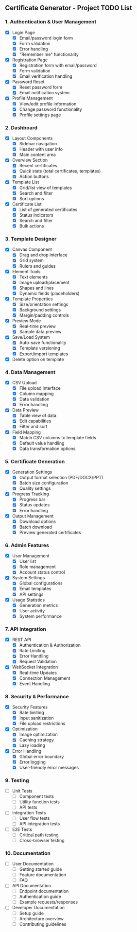 ## Certificate Generator - Project TODO List

### 1. Authentication & User Management
- [x] Login Page
  - [x] Email/password login form
  - [x] Form validation
  - [x] Error handling
  - [x] "Remember me" functionality
- [x] Registration Page
  - [x] Registration form with email/password
  - [x] Form validation
  - [x] Email verification handling
- [x] Password Reset
  - [x] Reset password form
  - [x] Email notification system
- [x] Profile Management
  - [x] View/edit profile information
  - [x] Change password functionality
  - [x] Profile settings page

### 2. Dashboard
- [x] Layout Components
  - [x] Sidebar navigation
  - [x] Header with user info
  - [x] Main content area
- [x] Overview Section
  - [x] Recent certificates
  - [x] Quick stats (total certificates, templates)
  - [x] Action buttons
- [x] Template List
  - [x] Grid/list view of templates
  - [x] Search and filter
  - [x] Sort options
- [x] Certificate List
  - [x] List of generated certificates
  - [x] Status indicators
  - [x] Search and filter
  - [x] Bulk actions

### 3. Template Designer
- [x] Canvas Component
  - [x] Drag and drop interface
  - [x] Grid system
  - [x] Rulers and guides
- [x] Element Tools
  - [x] Text elements
  - [x] Image upload/placement
  - [x] Shapes and lines
  - [x] Dynamic fields (placeholders)
- [x] Template Properties
  - [x] Size/orientation settings
  - [x] Background settings
  - [x] Margin/padding controls
- [x] Preview Mode
  - [x] Real-time preview
  - [x] Sample data preview
- [x] Save/Load System
  - [x] Auto-save functionality
  - [x] Template versioning
  - [x] Export/import templates
- [x] Delete option on template

### 4. Data Management
- [x] CSV Upload
  - [x] File upload interface
  - [x] Column mapping
  - [x] Data validation
  - [x] Error handling
- [x] Data Preview
  - [x] Table view of data
  - [x] Edit capabilities
  - [x] Filter and sort
- [x] Field Mapping
  - [x] Match CSV columns to template fields
  - [x] Default value handling
  - [x] Data transformation options

### 5. Certificate Generation
- [x] Generation Settings
  - [x] Output format selection (PDF/DOCX/PPT)
  - [x] Batch size configuration
  - [x] Quality settings
- [x] Progress Tracking
  - [x] Progress bar
  - [x] Status updates
  - [x] Error handling
- [x] Output Management
  - [x] Download options
  - [x] Batch download
  - [x] Preview generated certificates

### 6. Admin Features
- [x] User Management
  - [x] User list
  - [x] Role management
  - [x] Account status control
- [x] System Settings
  - [x] Global configurations
  - [x] Email templates
  - [x] API settings
- [x] Usage Statistics
  - [x] Generation metrics
  - [x] User activity
  - [x] System performance

### 7. API Integration
- [x] REST API
  - [x] Authentication & Authorization
  - [x] Rate Limiting
  - [x] Error Handling
  - [x] Request Validation
- [x] WebSocket Integration
  - [x] Real-time Updates
  - [x] Connection Management
  - [x] Event Handling

### 8. Security & Performance
- [x] Security Features
  - [x] Rate limiting
  - [x] Input sanitization
  - [x] File upload restrictions
- [x] Optimization
  - [x] Image optimization
  - [x] Caching strategy
  - [x] Lazy loading
- [x] Error Handling
  - [x] Global error boundary
  - [x] Error logging
  - [x] User-friendly error messages

### 9. Testing
- [ ] Unit Tests
  - [ ] Component tests
  - [ ] Utility function tests
  - [ ] API tests
- [ ] Integration Tests
  - [ ] User flow tests
  - [ ] API integration tests
- [ ] E2E Tests
  - [ ] Critical path testing
  - [ ] Cross-browser testing

### 10. Documentation
- [ ] User Documentation
  - [ ] Getting started guide
  - [ ] Feature documentation
  - [ ] FAQ
- [ ] API Documentation
  - [ ] Endpoint documentation
  - [ ] Authentication guide
  - [ ] Example requests/responses
- [ ] Developer Documentation
  - [ ] Setup guide
  - [ ] Architecture overview
  - [ ] Contributing guidelines